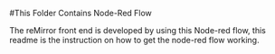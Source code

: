 #This Folder Contains Node-Red Flow

The reMirror front end is developed by using this Node-red flow, this readme is the instruction on how to get the node-red flow working.